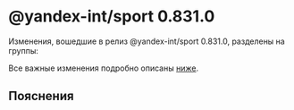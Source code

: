 # @yandex-int/sport 0.831.0

<!-- ЧЕЛОВЕЧЕСКОЕ ВСТУПЛЕНИЕ -->

Изменения, вошедшие в релиз @yandex-int/sport 0.831.0, разделены на группы:

Все важные изменения подробно описаны [ниже](#Пояснения).

## Пояснения

